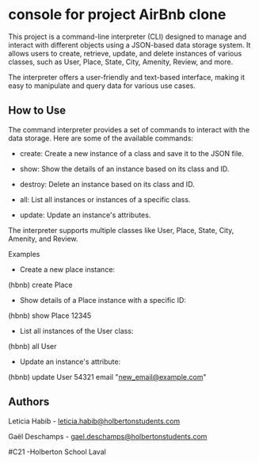 
# console for project AirBnb clone

This project is a command-line interpreter (CLI) designed to manage and interact with different objects using a JSON-based data storage system. It allows users to create, retrieve, update, and delete instances of various classes, such as User, Place, State, City, Amenity, Review, and more.

The interpreter offers a user-friendly and text-based interface, making it easy to manipulate and query data for various use cases.

## How to Use

The command interpreter provides a set of commands to interact with the data storage. Here are some of the available commands:

* create: Create a new instance of a class and save it to the JSON file.

* show: Show the details of an instance based on its class and ID.

* destroy: Delete an instance based on its class and ID.

* all: List all instances or instances of a specific class.

* update: Update an instance's attributes.

The interpreter supports multiple classes like  User, Place, State, City, Amenity, and Review.

Examples

* Create a new place instance:

(hbnb) create Place

* Show details of a Place instance with a specific ID:

(hbnb) show Place 12345

* List all instances of the User class:

(hbnb) all User

* Update an instance's attribute:

(hbnb) update User 54321 email "new_email@example.com"

## Authors

Leticia Habib - leticia.habib@holbertonstudents.com

Gaël Deschamps - gael.deschamps@holbertonstudents.com

 #C21 -Holberton School Laval
